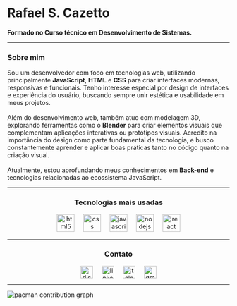 <h1 align="left">Rafael S. Cazetto</h1>

<p align="left"><strong>Formado no Curso técnico em Desenvolvimento de Sistemas.</strong></p>

---

<h3 align="left">Sobre mim</h3>

<p align="left">
Sou um desenvolvedor com foco em tecnologias web, utilizando principalmente <strong>JavaScript</strong>, <strong>HTML</strong> e <strong>CSS</strong> para criar interfaces modernas, responsivas e funcionais. Tenho interesse especial por design de interfaces e experiência do usuário, buscando sempre unir estética e usabilidade em meus projetos.<br><br>
Além do desenvolvimento web, também atuo com modelagem 3D, explorando ferramentas como o <strong>Blender</strong> para criar elementos visuais que complementam aplicações interativas ou protótipos visuais. Acredito na importância do design como parte fundamental da tecnologia, e busco constantemente aprender e aplicar boas práticas tanto no código quanto na criação visual.<br><br>
Atualmente, estou aprofundando meus conhecimentos em <strong>Back-end</strong> e tecnologias relacionadas ao ecossistema JavaScript.
</p>

---

<h3 align="center">Tecnologias mais usadas</h3>

<div align="center">
  <img src="https://img.shields.io/badge/HTML5-E34F26?logo=html5&logoColor=white&style=for-the-badge" height="40" alt="html5 logo"  />
  <img width="12" />
  <img src="https://img.shields.io/badge/CSS-1572B6?logo=css&logoColor=white&style=for-the-badge" height="40" alt="css logo"  />
  <img width="12" />
  <img src="https://img.shields.io/badge/JavaScript-F7DF1E?logo=javascript&logoColor=black&style=for-the-badge" height="40" alt="javascript logo"  />
  <img width="12" />
  <img src="https://img.shields.io/badge/Node.js-339933?logo=nodedotjs&logoColor=white&style=for-the-badge" height="40" alt="nodejs logo"  />
  <img width="12" />
  <img src="https://img.shields.io/badge/React-61DAFB?logo=react&logoColor=black&style=for-the-badge" height="40" alt="react logo"  />
</div>

---

<h3 align="center">Contato</h3>

<div align="center" style="display: flex; gap: 20px; justify-content: center;">
  <img src="https://img.shields.io/static/v1?message=Discord&logo=discord&label=&color=7289DA&logoColor=white&labelColor=&style=for-the-badge" height="28" alt="discord logo"  />
  <img src="https://img.shields.io/static/v1?message=LinkedIn&logo=linkedin&label=&color=0077B5&logoColor=white&labelColor=&style=for-the-badge" height="28" alt="linkedin logo"  />
  <img src="https://img.shields.io/static/v1?message=Telegram&logo=telegram&label=&color=2CA5E0&logoColor=white&labelColor=&style=for-the-badge" height="28" alt="telegram logo"  />
  <img src="https://img.shields.io/static/v1?message=Gmail&logo=gmail&label=&color=D14836&logoColor=white&labelColor=&style=for-the-badge" height="28" alt="gmail logo"  />
</div>

---

<picture>
  <source media="(prefers-color-scheme: dark)" srcset="https://raw.githubusercontent.com/Sandei-RC/Sandei-RC/output/pacman-contribution-graph-dark.svg" />
  <source media="(prefers-color-scheme: light)" srcset="https://raw.githubusercontent.com/Sandei-RC/Sandei-RC/output/pacman-contribution-graph.svg" />
  <img alt="pacman contribution graph" src="https://raw.githubusercontent.com/Sandei-RC/Sandei-RC/output/pacman-contribution-graph.svg" style="display: block; margin: 0 auto;" />
</picture>
